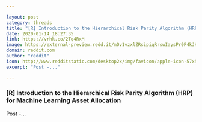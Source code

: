 ```yaml
---

layout: post
category: threads
title: "[R] Introduction to the Hierarchical Risk Parity Algorithm (HRP) for Machine Learning Asset Allocation"
date: 2020-01-14 18:27:35
link: https://vrhk.co/2Tq4RxM
image: https://external-preview.redd.it/mOv1vzxlZRsipiqRrswIaysPr0P4kJHYxQR3H1pJo5Y.jpg?width=914&height=447&auto=webp&s=ba8d87a59291128dbbaf88913e9dbb47f2c533f2
domain: reddit.com
author: "reddit"
icon: http://www.redditstatic.com/desktop2x/img/favicon/apple-icon-57x57.png
excerpt: "Post -..."

---
```


### [R] Introduction to the Hierarchical Risk Parity Algorithm (HRP) for Machine Learning Asset Allocation

Post -...